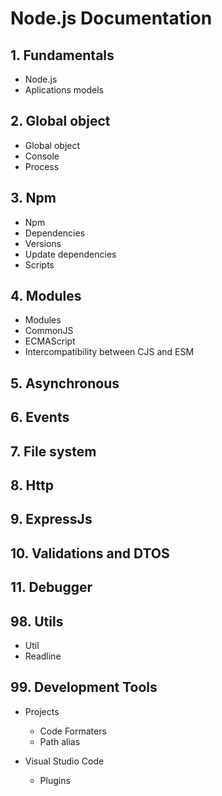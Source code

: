 # Node.js Documentation

## 1. Fundamentals

- Node.js
- Aplications models

## 2. Global object

- Global object
- Console
- Process

## 3. Npm

- Npm
- Dependencies
- Versions
- Update dependencies
- Scripts

## 4. Modules

- Modules
- CommonJS
- ECMAScript
- Intercompatibility between CJS and ESM

## 5. Asynchronous

## 6. Events

## 7. File system

## 8. Http

## 9. ExpressJs

## 10. Validations and DTOS

## 11. Debugger

## 98. Utils

- Util
- Readline

## 99. Development Tools

- Projects

  - Code Formaters
  - Path alias

- Visual Studio Code
  - Plugins
